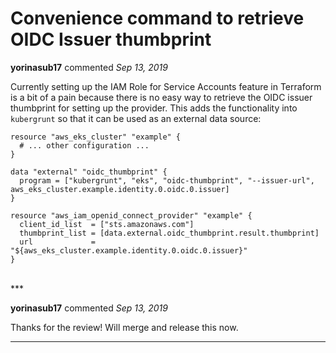 # Convenience command to retrieve OIDC Issuer thumbprint

**yorinasub17** commented *Sep 13, 2019*

Currently setting up the IAM Role for Service Accounts feature in Terraform is a bit of a pain because there is no easy way to retrieve the OIDC issuer thumbprint for setting up the provider. This adds the functionality into `kubergrunt` so that it can be used as an external data source:

```
resource "aws_eks_cluster" "example" {
  # ... other configuration ...
}

data "external" "oidc_thumbprint" {
  program = ["kubergrunt", "eks", "oidc-thumbprint", "--issuer-url", aws_eks_cluster.example.identity.0.oidc.0.issuer]
}

resource "aws_iam_openid_connect_provider" "example" {
  client_id_list  = ["sts.amazonaws.com"]
  thumbprint_list = [data.external.oidc_thumbprint.result.thumbprint]
  url             = "${aws_eks_cluster.example.identity.0.oidc.0.issuer}"
}
```
<br />
***


**yorinasub17** commented *Sep 13, 2019*

Thanks for the review! Will merge and release this now.
***

